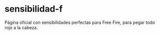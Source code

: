 # sensibilidad-f
Página oficial con sensibilidades perfectas para Free Fire, para pegar todo rojo a la cabeza.

